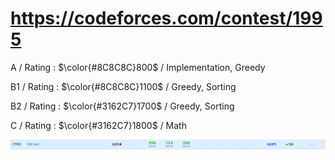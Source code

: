 # https://codeforces.com/contest/1995

A / Rating : $\color{#8C8C8C}800$ / Implementation, Greedy

B1 / Rating : $\color{#8C8C8C}1100$ / Greedy, Sorting

B2 / Rating : $\color{#3162C7}1700$ / Greedy, Sorting

C / Rating : $\color{#3162C7}1800$ / Math

![My Image](https://github.com/kss418/Codeforces/blob/main/Images/961.png)
